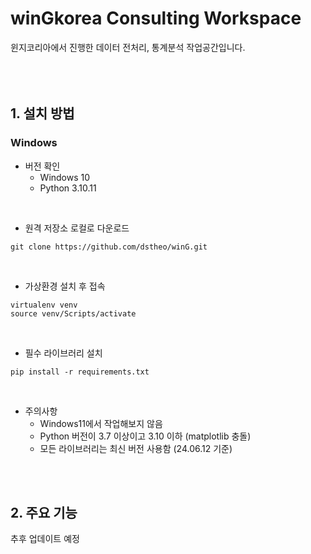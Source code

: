 # winGkorea Consulting Workspace

윈지코리아에서 진행한 데이터 전처리, 통계분석 작업공간입니다.
<br/>
<br/>
<br/>
<br/>

## 1. 설치 방법

### Windows

- 버전 확인
    - Windows 10
    - Python 3.10.11
<br/>

- 원격 저장소 로컬로 다운로드

```
git clone https://github.com/dstheo/winG.git
```
<br/>

- 가상환경 설치 후 접속

```
virtualenv venv
source venv/Scripts/activate
```
<br/>

- 필수 라이브러리 설치

```
pip install -r requirements.txt
```
<br/>

- 주의사항
    - Windows11에서 작업해보지 않음
    - Python 버전이 3.7 이상이고 3.10 이하 (matplotlib 충돌)
    - 모든 라이브러리는 최신 버전 사용함 (24.06.12 기준)
<br/>
<br/>

## 2. 주요 기능
추후 업데이트 예정
